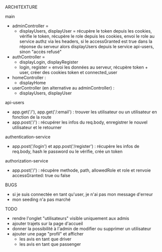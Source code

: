 ARCHITEXTURE

main
- adminController = 
    - displayUsers, displayUser = récupère le token depuis les cookies, vérifie le token, récupère le role depuis les cookies, envoi le role au service authz via les headers, si le accessGranted est true dans la réponse du serveur alors displayUsers depuis le service api-users, sinon "accès refusé"
- authController = 
    - displayLogin, displayRegister
    - login, register = envoi les données au serveur, récupère  token + user, créer des cookies token et connected_user
- homeController : 
    - displayHome 
- userController (en alternative au adminController) : 
    - displayUsers, displayUser

api-users
- app.get('/'), app.get('/:email') : trouver les utilisateur ou un utilisateur en fonction de la route
- app.post('/') : récupérer les infos du req.body, enregistrer le nouvel utilisateur et le retourner

authentication-service
- app.post('/login') et app.post('/register') : récupère les infos de req.body, hash le password ou le vérifie, crée un token

authorization-service 
- app.post('/') : récupère methode, path, allowedRole et role et renvoie accessGranted: true ou false

BUGS
- si je suis connectée en tant qu'user, je n'ai pas mon message d'erreur
- mon seeding n'a pas marché

TODO
- rendre l'onglet "utilisateurs" visible uniquement aux admis
- ajouter trajets sur la page d'accueil
- donner la possibilité à l'admin de modifier ou supprimer un utilisateur
- ajouter une page "profil" et afficher 
    - les avis en tant que driver
    - les avis en tant que passenger